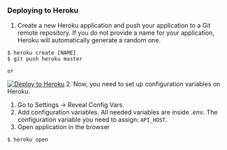 ### Deploying to Heroku
1. Create a new Heroku application and push your application to a Git remote repository.
  If you do not provide a name for your application, Heroku will automatically generate a random one.

  ```
  $ heroku create [NAME]
  $ git push heroku master
  ```

    or

[![Deploy to Heroku](https://www.herokucdn.com/deploy/button.png)](https://heroku.com/deploy)
2. Now, you need to set up configuration variables on Heroku. 
1. Go to Settings -> Reveal Config Vars.
2. Add configuration variables. All needed variables are inside _.env_. 
The configuration variable you need to assign: 
  ```API_HOST```.
3. Open application in the browser
  ```
  $ heroku open
  ```